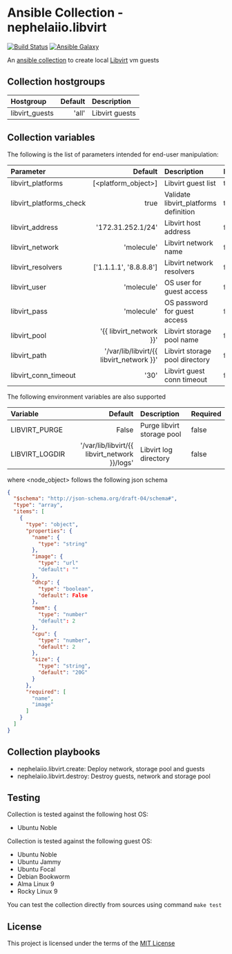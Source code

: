 # Ansible Collection - nephelaiio.libvirt

[![Build Status](https://github.com/nephelaiio/ansible-collection-libvirt/actions/workflows/libvirt.yml/badge.svg)](https://github.com/nephelaiio/ansible-collection-libvirt/actions/wofklows/libvirt.yml)
[![Ansible Galaxy](http://img.shields.io/badge/ansible--galaxy-nephelaiio.libvirt-blue.svg)](https://galaxy.ansible.com/ui/repo/published/nephelaiio/libvirt/)

An [ansible collection](https://galaxy.ansible.com/ui/repo/published/nephelaiio/libvirt/) to create local [Libvirt](https://libvirt.org/) vm guests

## Collection hostgroups

| Hostgroup      | Default | Description    |
| :------------- | ------: | :------------- |
| libvirt_guests |   'all' | Libvirt guests |

## Collection variables

The following is the list of parameters intended for end-user manipulation:

| Parameter               |                                  Default | Description                           | Required |
| :---------------------- | ---------------------------------------: | :------------------------------------ | :------- |
| libvirt_platforms       |                      [<platform_object>] | Libvirt guest list                    | true     |
| libvirt_platforms_check |                                     true | Validate libvirt_platforms definition | true     |
| libvirt_address         |                        '172.31.252.1/24' | Libvirt host address                  | false    |
| libvirt_network         |                               'molecule' | Libvirt network name                  | false    |
| libvirt_resolvers       |                   ['1.1.1.1', '8.8.8.8'] | Libvirt network resolvers             | false    |
| libvirt_user            |                               'molecule' | OS user for guest access              | false    |
| libvirt_pass            |                               'molecule' | OS password for guest access          | false    |
| libvirt_pool            |                  '{{ libvirt_network }}' | Libvirt storage pool name             | false    |
| libvirt_path            | '/var/lib/libvirt/{{ libvirt_network }}' | Libvirt storage pool directory        | false    |
| libvirt_conn_timeout    |                                     '30' | Libvirt guest conn timeout            | false    |

The following environment variables are also supported

| Variable       |                                       Default | Description                | Required |
| :------------- | --------------------------------------------: | :------------------------- | :------- |
| LIBVIRT_PURGE  |                                         False | Purge libvirt storage pool | false    |
| LIBVIRT_LOGDIR | '/var/lib/libvirt/{{ libvirt_network }}/logs' | Libvirt log directory      | false    |

where <node_object> follows the following json schema

```json
{
  "$schema": "http://json-schema.org/draft-04/schema#",
  "type": "array",
  "items": [
    {
      "type": "object",
      "properties": {
        "name": {
          "type": "string"
        },
        "image": {
          "type": "url"
          "default": ""
        },
        "dhcp": {
          "type": "boolean",
          "default": False
        },
        "mem": {
          "type": "number"
          "default": 2
        },
        "cpu": {
          "type": "number",
          "default": 2
        },
        "size": {
          "type": "string",
          "default": "20G"
        }
      },
      "required": [
        "name",
        "image"
      ]
    }
  ]
}

```

## Collection playbooks

- nephelaiio.libvirt.create: Deploy network, storage pool and guests
- nephelaiio.libvirt.destroy: Destroy guests, network and storage pool

## Testing

Collection is tested against the following host OS:

- Ubuntu Noble

Collection is tested against the following guest OS:

- Ubuntu Noble
- Ubuntu Jammy
- Ubuntu Focal
- Debian Bookworm
- Alma Linux 9
- Rocky Linux 9

You can test the collection directly from sources using command `make test`

## License

This project is licensed under the terms of the [MIT License](/LICENSE)
